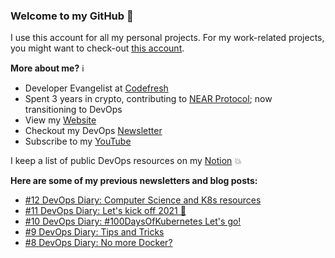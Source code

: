 ### Welcome to my GitHub :turtle:

I use this account for all my personal projects. For my work-related projects, you might want to check-out [this account](https://github.com/anais-codefresh).

**More about me?** :information_source:
* Developer Evangelist at [Codefresh](https://codefresh.io/)
* Spent 3 years in crypto, contributing to [NEAR Protocol](https://github.com/near); now transitioning to DevOps
* View my [Website](https://anaisurl.com/)
* Checkout my DevOps [Newsletter](https://blog.anaisurl.com/tag/devops)
* Subscribe to my [YouTube](https://www.youtube.com/channel/UCb4mfRT5UWpjoUQRcIE2qOQ)

I keep a list of public DevOps resources on my [Notion](https://www.notion.so/DevOps-Diary-2e5c82e48d374442858fc8295070a4b8) :boom:

**Here are some of my previous newsletters and blog posts:**
<!-- BLOG-POST-LIST:START -->
- [#12 DevOps Diary: Computer Science and K8s resources](https://blog.anaisurl.com/12-devops-diary-computer-science-and-k8s-resources/)
- [#11 DevOps Diary: Let's kick off 2021 🎉](https://blog.anaisurl.com/11-devops-diary/)
- [#10 DevOps Diary: #100DaysOfKubernetes Let's go!](https://blog.anaisurl.com/10-devops-diary/)
- [#9 DevOps Diary: Tips and Tricks](https://blog.anaisurl.com/9-devops-diary-podcasts-kubernetes/)
- [#8 DevOps Diary: No more Docker?](https://blog.anaisurl.com/8-devops-diary/)
<!-- BLOG-POST-LIST:END -->

